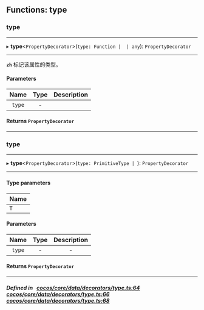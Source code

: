 ## Functions: type

### type


___
▸ **type**<`PropertyDecorator`\>(`type: Function |  | any`): `PropertyDecorator`
___


**`zh`** 标记该属性的类型。



#### Parameters

| Name | Type | Description |
| :------: | :------: | :------: |
| `type` | - |   |

#### Returns `PropertyDecorator` 
___

### type


___
▸ **type**<`PropertyDecorator`\>(`type: PrimitiveType | `): `PropertyDecorator`
___

#### Type parameters

| Name |
| :------ |
| `T` |

#### Parameters

| Name | Type | Description |
| :------: | :------: | :------: |
| `type` | - | - |

#### Returns `PropertyDecorator` 
___


##### Defined in &nbsp;   [cocos/core/data/decorators/type.ts:64](https://github.com/cocos-creator/engine/blob/c7bf6b8a9/cocos/core/data/decorators/type.ts#L64)&nbsp;   [cocos/core/data/decorators/type.ts:66](https://github.com/cocos-creator/engine/blob/c7bf6b8a9/cocos/core/data/decorators/type.ts#L66)&nbsp;   [cocos/core/data/decorators/type.ts:68](https://github.com/cocos-creator/engine/blob/c7bf6b8a9/cocos/core/data/decorators/type.ts#L68)&nbsp;
